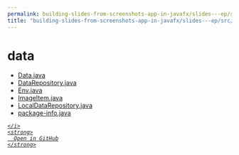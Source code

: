 ```yaml
---
permalink: building-slides-from-screenshots-app-in-javafx/slides---ep/src/main/java/engineer/mathsoftware/blog/slides/data
title: "building-slides-from-screenshots-app-in-javafx/slides---ep/src/main/java/engineer/mathsoftware/blog/slides/data"
---
```


# data
<ul>
  <li>
    <a href="Data.java">
      Data.java
    </a>
  </li>
  <li>
    <a href="DataRepository.java">
      DataRepository.java
    </a>
  </li>
  <li>
    <a href="Env.java">
      Env.java
    </a>
  </li>
  <li>
    <a href="ImageItem.java">
      ImageItem.java
    </a>
  </li>
  <li>
    <a href="LocalDataRepository.java">
      LocalDataRepository.java
    </a>
  </li>
  <li>
    <a href="package-info.java">
      package-info.java
    </a>
  </li>
</ul>
<div class="social open-gh-btn my-4">
  <a class="btn btn-github" href="https://github.com/tobiasbriones/test-blog-deploy/tree/main/swe/dev/java/javafx/drawing/productivity/building-slides-from-screenshots-app-in-javafx/slides---ep/src/main/java/engineer/mathsoftware/blog/slides/data" target="_blank">
    <i class="fab fa-github">
      
    </i>
    <strong>
      Open in GitHub
    </strong>
  </a>
</div>